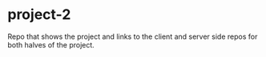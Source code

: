 # project-2
Repo that shows the project and links to the client and server side repos for both halves of the project.
